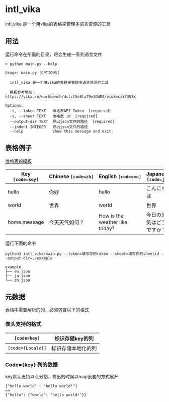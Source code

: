 # intl_vika

intl_vika 是一个用vika的表格来管理多语言资源的工具

## 用法

运行命令在所需的目录，将会生成一系列语言文件

```shell
> python main.py --help

Usage: main.py [OPTIONS]

  intl_vika 是一个用vika的表格来管理多语言资源的工具

  模板参考地址：https://vika.cn/workbench/dstctVe8la79n3GWM3/viwXociYf3S8K

Options:
  -t, --token TEXT   维格表API Token  [required]
  -s, --sheet TEXT   维格表 id  [required]
  --output-dir TEXT  导出json文件的路径  [required]
  --indent INTEGER   导出json文件的路径
  --help             Show this message and exit.
```

## 表格例子

[维格表的模板](https://vika.cn/workbench/dstctVe8la79n3GWM3/viwXociYf3S8K)

| Key `[code=key]` | Chinese `[code=zh]` | English `[code=en]`            | Japanese `[code=ja]` |
| ---------------- | ------------------- | ------------------------------ | -------------------- |
| hello            | 你好                  | hello                          | こんにちは                |
| world            | 世界                  | world                          | 世界                   |
| home.message     | 今天天气如何？             | How is the weather like today? | 今日の天気はどうですか？         |

运行下面的命令

```shell
python3 intl_vika/main.py --token=填写你的token --sheet=填写你的sheetid --output-dir=./example
```

```shell
example
├── en.json
├── ja.json
└── zh.json
```

## 元数据

表格中需要解析的列，必须包含以下的格式

### 表头支持的格式

| `[code=key]`      | 标识存储key的列    |
| ----------------- | ------------ |
| `[code={Locale}]` | 标识存储本地化的列|

### Code={key} 列的数据
key默认支持以点分割，导出的时候以map嵌套的方式展开
```
{"hello.world" : "hello world!"}
=>
{"hello": {"world": "hello world!"}}
```

